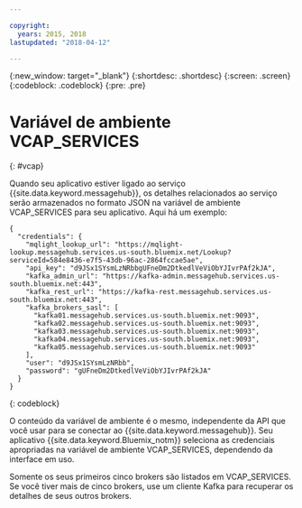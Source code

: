 ```yaml
---

copyright:
  years: 2015, 2018
lastupdated: "2018-04-12"

---
```


{:new_window: target="_blank"}
{:shortdesc: .shortdesc}
{:screen: .screen}
{:codeblock: .codeblock}
{:pre: .pre}

# Variável de ambiente VCAP_SERVICES
{: #vcap}

Quando seu aplicativo estiver ligado ao serviço {{site.data.keyword.messagehub}}, os detalhes relacionados ao
serviço serão armazenados no formato JSON na variável de ambiente VCAP_SERVICES para seu aplicativo. Aqui há um
        exemplo:

```
{
  "credentials": {
    "mqlight_lookup_url": "https://mqlight-lookup.messagehub.services.us-south.bluemix.net/Lookup?serviceId=584e8436-e7f5-43db-96ac-2864fccae5ae",
    "api_key": "d9JSx1SYsmLzNRbbgUFneDm2DtkedlVeViObYJIvrPAf2kJA",
    "kafka_admin_url": "https://kafka-admin.messagehub.services.us-south.bluemix.net:443",
    "kafka_rest_url": "https://kafka-rest.messagehub.services.us-south.bluemix.net:443",
    "kafka_brokers_sasl": [
      "kafka01.messagehub.services.us-south.bluemix.net:9093",
      "kafka02.messagehub.services.us-south.bluemix.net:9093",
      "kafka03.messagehub.services.us-south.bluemix.net:9093",
      "kafka04.messagehub.services.us-south.bluemix.net:9093",
      "kafka05.messagehub.services.us-south.bluemix.net:9093"
    ],
    "user": "d9JSx1SYsmLzNRbb",
    "password": "gUFneDm2DtkedlVeViObYJIvrPAf2kJA"
  }
}
```

{: codeblock}

O conteúdo da variável de ambiente é o mesmo, independente da API que você usar para se conectar
      ao {{site.data.keyword.messagehub}}. Seu aplicativo {{site.data.keyword.Bluemix_notm}}
seleciona as credenciais apropriadas na variável de ambiente VCAP_SERVICES, dependendo da interface em uso.
 
Somente os seus primeiros cinco brokers são listados em VCAP_SERVICES. Se você tiver mais de cinco brokers, use um cliente Kafka para
recuperar os detalhes de seus outros brokers. 
